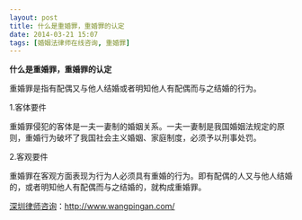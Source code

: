 ```yaml
---
layout: post
title: 什么是重婚罪，重婚罪的认定
date: 2014-03-21 15:07
tags: [婚姻法律师在线咨询, 重婚罪]
---
```

<strong>什么是重婚罪，重婚罪的认定</strong>

重婚罪是指有配偶又与他人结婚或者明知他人有配偶而与之结婚的行为。

1.客体要件

重婚罪侵犯的客体是一夫一妻制的婚姻关系。一夫一妻制是我国婚姻法规定的原则，重婚行为破坏了我国社会主义婚姻、家庭制度，必须予以刑事处罚。

2.客观要件

重婚罪在客观方面表现为行为人必须具有重婚的行为。即有配偶的人又与他人结婚的，或者明知他人有配偶而与之结婚的，就构成重婚罪。

<a href="http://www.wangpingan.com/">深圳律师咨询</a>：<a href="http://www.wangpingan.com/">http://www.wangpingan.com/</a>

